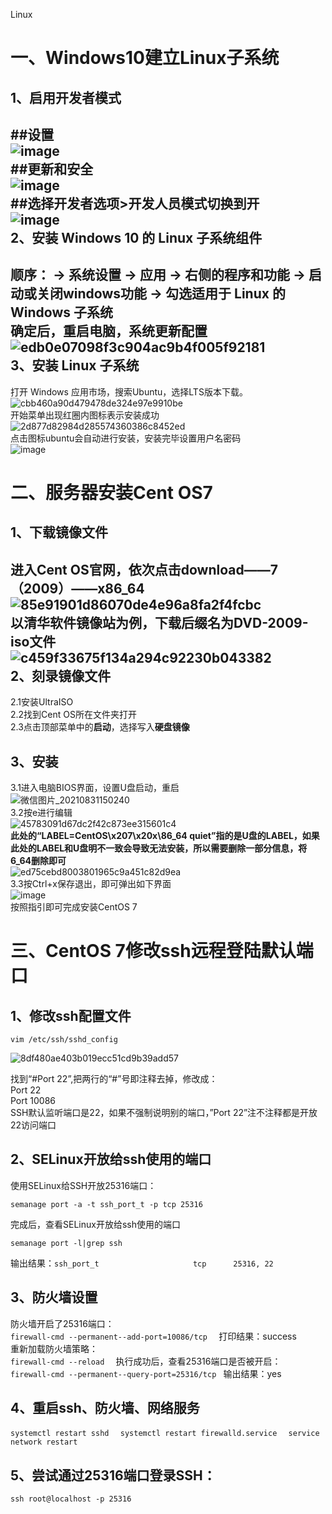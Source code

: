 Linux

一、Windows10建立Linux子系统<br>
===
1、启用开发者模式<br>
---
##设置<br>
![image](https://user-images.githubusercontent.com/48665991/126938547-fc695405-296d-404c-a508-5a5ebfddc436.png)<br>
##更新和安全<br>
![image](https://user-images.githubusercontent.com/48665991/126939167-514384f1-dcac-47e0-9720-f0fdeda7d87b.png)<br>
##选择开发者选项>开发人员模式切换到开<br>
![image](https://user-images.githubusercontent.com/48665991/126939238-f8ba8549-62ba-4ca3-aa1e-693081554aa1.png)<br>
2、安装 Windows 10 的 Linux 子系统组件<br>
---
顺序： -> 系统设置 -> 应用 -> 右侧的程序和功能 -> 启动或关闭windows功能 -> 勾选适用于 Linux 的 Windows 子系统<br>
确定后，重启电脑，系统更新配置<br>
![edb0e07098f3c904ac9b4f005f92181](https://user-images.githubusercontent.com/48665991/126941849-4af95559-f9d3-4064-bb4c-09f1fb97fea3.png)<br>
3、安装 Linux 子系统<br>
---
打开 Windows 应用市场，搜索Ubuntu，选择LTS版本下载。<br>
![cbb460a90d479478de324e97e9910be](https://user-images.githubusercontent.com/48665991/126942466-cc3623f7-61c7-4624-b5d0-e4b14b4edfb9.png)<br>
开始菜单出现红圈内图标表示安装成功<br>
![2d877d82984d285574360386c8452ed](https://user-images.githubusercontent.com/48665991/127791804-8144ff7b-54b9-440f-bac2-6b2ab0f1a08e.png)<br>
点击图标ubuntu会自动进行安装，安装完毕设置用户名密码<br>
![image](https://user-images.githubusercontent.com/48665991/127791889-e26353fd-62a8-4a3e-b520-caef35c52a15.png)<br>


二、服务器安装Cent OS7<br>
===
1、下载镜像文件<br>
---
进入Cent OS官网，依次点击download——7（2009）——x86_64<br>
![85e91901d86070de4e96a8fa2f4fcbc](https://user-images.githubusercontent.com/48665991/131455366-ca1fa42b-a825-422c-ad73-fd5df05ed0e4.png)<br>
以清华软件镜像站为例，下载后缀名为DVD-2009-iso文件<br>
![c459f33675f134a294c92230b043382](https://user-images.githubusercontent.com/48665991/131455327-0c58e12d-f8da-446f-943c-bfd8472f495b.png)<br>
2、刻录镜像文件<br>
---
2.1安装UltraISO<br>
2.2找到Cent OS所在文件夹打开<br>
2.3点击顶部菜单中的**启动**，选择写入**硬盘镜像**<br>

3、安装<br>
---
3.1进入电脑BIOS界面，设置U盘启动，重启<br>
![微信图片_20210831150240](https://user-images.githubusercontent.com/48665991/131457832-733e36cc-f3a8-4e7f-8483-5e2b688b278a.png)<br>
3.2按e进行编辑<br>
![45783091d67dc2f42c873ee315601c4](https://user-images.githubusercontent.com/48665991/131458072-43ae75ca-8588-4703-9850-4cf0b277cbef.png)<br>
**此处的“LABEL=CentOS\x207\x20x\86_64 quiet”指的是U盘的LABEL，如果此处的LABEL和U盘明不一致会导致无法安装，所以需要删除一部分信息，将6_64删除即可**<br>
![ed75cebd8003801965c9a451c82d9ea](https://user-images.githubusercontent.com/48665991/131458624-595d715a-f7cc-4278-bb9f-2919b6b9bcee.png)<br>
3.3按Ctrl+x保存退出，即可弹出如下界面<br>
![image](https://user-images.githubusercontent.com/48665991/131461275-037405a0-41e1-4222-af0b-2b45a596b4df.png)<br>
按照指引即可完成安装CentOS 7<br>


三、CentOS 7修改ssh远程登陆默认端口<br/>
===
1、修改ssh配置文件
---

```
vim /etc/ssh/sshd_config 
```
![8df480ae403b019ecc51cd9b39add57](https://user-images.githubusercontent.com/48665991/131630004-5d2a46de-fbcc-45d0-a86a-27d3be087fc7.png)<br>

找到“#Port 22”,把两行的“#”号即注释去掉，修改成：<br>
Port 22<br>
Port 10086<br>
SSH默认监听端口是22，如果不强制说明别的端口，”Port 22”注不注释都是开放22访问端口<br>

2、SELinux开放给ssh使用的端口<br/>
---
使用SELinux给SSH开放25316端口：
```
semanage port -a -t ssh_port_t -p tcp 25316
```
完成后，查看SELinux开放给ssh使用的端口<br>
```
semanage port -l|grep ssh  
```
输出结果：```ssh_port_t                     tcp      25316, 22```

3、防火墙设置<br/>
---
防火墙开启了25316端口：<br>
```firewall-cmd --permanent--add-port=10086/tcp  ```
打印结果：success<br>
重新加载防火墙策略：<br>
```firewall-cmd --reload  ```
执行成功后，查看25316端口是否被开启：<br>
```firewall-cmd --permanent--query-port=25316/tcp ```
输出结果：yes<br>

4、重启ssh、防火墙、网络服务<br/>
---
```systemctl restart sshd  ```
```systemctl restart firewalld.service  ```
```service network restart```

5、尝试通过25316端口登录SSH：<br/>
---
```ssh root@localhost -p 25316```  








